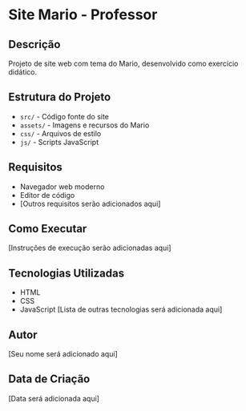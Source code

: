 # Site Mario - Professor

## Descrição
Projeto de site web com tema do Mario, desenvolvido como exercício didático.

## Estrutura do Projeto
- `src/` - Código fonte do site
- `assets/` - Imagens e recursos do Mario
- `css/` - Arquivos de estilo
- `js/` - Scripts JavaScript

## Requisitos
- Navegador web moderno
- Editor de código
- [Outros requisitos serão adicionados aqui]

## Como Executar
[Instruções de execução serão adicionadas aqui]

## Tecnologias Utilizadas
- HTML
- CSS
- JavaScript
[Lista de outras tecnologias será adicionada aqui]

## Autor
[Seu nome será adicionado aqui]

## Data de Criação
[Data será adicionada aqui] 